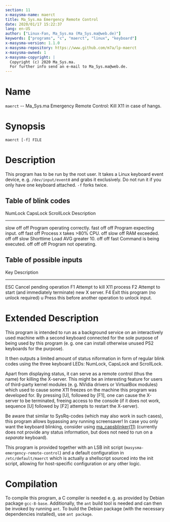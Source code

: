 ```yaml
---
section: 11
x-masysma-name: maerct
title: Ma_Sys.ma Emergency Remote Control
date: 2020/01/17 15:22:37
lang: en-US
author: ["Linux-Fan, Ma_Sys.ma (Ma_Sys.ma@web.de)"]
keywords: ["programs", "c", "maerct", "linux", "keyboard"]
x-masysma-version: 1.1.0
x-masysma-repository: https://www.github.com/m7a/lp-maerct
x-masysma-owned: 1
x-masysma-copyright: |
  Copyright (c) 2020 Ma_Sys.ma.
  For further info send an e-mail to Ma_Sys.ma@web.de.
---
```

Name
====

`maerct` -- Ma_Sys.ma Emergency Remote Control: Kill X11 in case of hangs.

Synopsis
========

	maerct [-f] FILE

Description
===========

This program has to be run by the root user. It takes a Linux keyboard event
device, e. g. `/dev/input/event0` and grabs it exclusively. Do not run it if
you only have one keyboard attached. `-f` forks twice.

## Table of blink codes

NumLock  CapsLock  ScrollLock  Description
-------  --------  ----------  ------------------------------
slow     off       off         Program operating correctly.
fast     off       off         Program expecting input.
off      fast      off         Process `X` takes >80% CPU.
off      slow      off         RAM exceeded.
off      off       slow        Shorttime Load AVG greater 10.
off      off       fast        Command is being executed.
off      off       off         Program not operating.

## Table of possible inputs

Key  Description
---  ----------------------------------------------------------
ESC  Cancel pending operation
F1   Attempt to kill X11 process
F2   Attempt to start (and immediately terminate) new X server.
F4   Exit this program (no unlock required)
u    Press this before another operation to unlock input.

Extended Description
====================

This program is intended to run as a background service on an interactively
used machine with a second keyboard connected for the sole purpose of being
used by this program (e. g. one can install otherwise unused PS2 keyboards for
the purpose).

It then outputs a limited amount of status niformation in form of regular blink
codes using the three keyboard LEDs: NumLock, CapsLock and ScrollLock.

Apart from displaying status, it can serve as a remote control (thus the name)
for killing the X-server. This might be an interesting feature for users of
third-party kernel modules (e. g. NVidia drivers or VirtualBox modules) which
used to cause some X11 freezes on the machine this program was developed for.
By pressing [U], followed by [F1], one can cause the X-server to be
terminated, freeing access to the console (if it does not work, sequence [U]
followed by [F2] attempts to restart the X-server).

Be aware that similar to SysRq-codes (which may also work in such cases), this
program allows bypassing any running screensaver! In case you only want the
keyboard blinking, consider using [ma_capsblinker(11)](ma_capsblinker.xhtml)
(currently does not provide any status information, but does not need to run
on a _separate_ keyboard).

This program is provided together with an LSB init script
(`masysma-emergency-remote-control`) and a default configuration in
`/etc/default/maerct` which is actually a shellscript sourced into the init
script, allowing for host-specific configuration or any other logic.

Compilation
===========

To compile this program, a C compiler is needed e. g. as provided by Debian
package `gcc-8-base`. Additionally, the `ant` build tool is needed and can then
be invoked by running `ant`. To build the Debian package (with the necessary
dependencies installed), use `ant package`.
